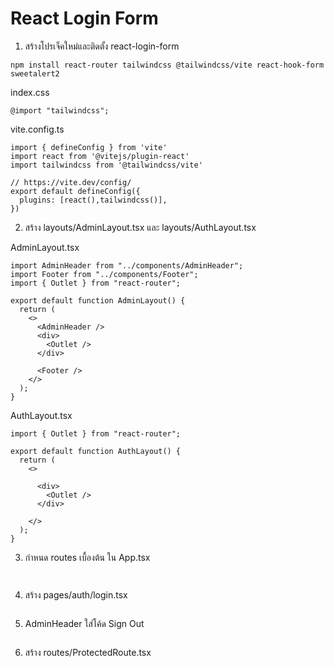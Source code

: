 # React Login Form

1) สร้างโปรเจ็คใหม่และติดตั้ง react-login-form

```
npm install react-router tailwindcss @tailwindcss/vite react-hook-form sweetalert2
```

index.css
```
@import "tailwindcss";
```

vite.config.ts
```
import { defineConfig } from 'vite'
import react from '@vitejs/plugin-react'
import tailwindcss from '@tailwindcss/vite'

// https://vite.dev/config/
export default defineConfig({
  plugins: [react(),tailwindcss()],
})
```

2) สร้าง layouts/AdminLayout.tsx และ layouts/AuthLayout.tsx

AdminLayout.tsx
```
import AdminHeader from "../components/AdminHeader";
import Footer from "../components/Footer";
import { Outlet } from "react-router";

export default function AdminLayout() {
  return (
    <>
      <AdminHeader />
      <div>
        <Outlet />
      </div>

      <Footer />
    </>
  );
}

```

AuthLayout.tsx
```
import { Outlet } from "react-router";

export default function AuthLayout() {
  return (
    <>

      <div>
        <Outlet />
      </div>

    </>
  );
}

```

3) กำหนด routes เบื้องต้น ใน App.tsx

```


```


4) สร้าง pages/auth/login.tsx

```

```

5) AdminHeader ใส่โค้ด Sign Out


```

```


6) สร้าง routes/ProtectedRoute.tsx

```

```


